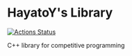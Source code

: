 # HayatoY's Library

[![Actions Status](https://github.com/HayatoYagi/library/workflows/verify/badge.svg)](https://github.com/HayatoYagi/library/actions)

C++ library for competitive programming
